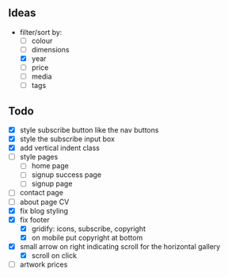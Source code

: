 ## Ideas
- filter/sort by:
    - [ ] colour
    - [ ] dimensions
    - [x] year
    - [ ] price
    - [ ] media
    - [ ] tags
## Todo
- [x] style subscribe button like the nav buttons
- [x] style the subscribe input box
- [x] add vertical indent class
- [ ] style pages
    - [ ] home page
    - [ ] signup success page
    - [ ] signup page
- [ ] contact page
- [ ] about page CV
- [x] fix blog styling
- [x] fix footer
    - [x] gridify: icons, subscribe, copyright
    - [x] on mobile put copyright at bottom
- [x] small arrow on right indicating scroll for the horizontal gallery
    - [x] scroll on click
- [ ] artwork prices
